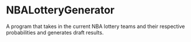 # NBALotteryGenerator
A program that takes in the current NBA lottery teams and their respective probabilities and generates draft results.  
